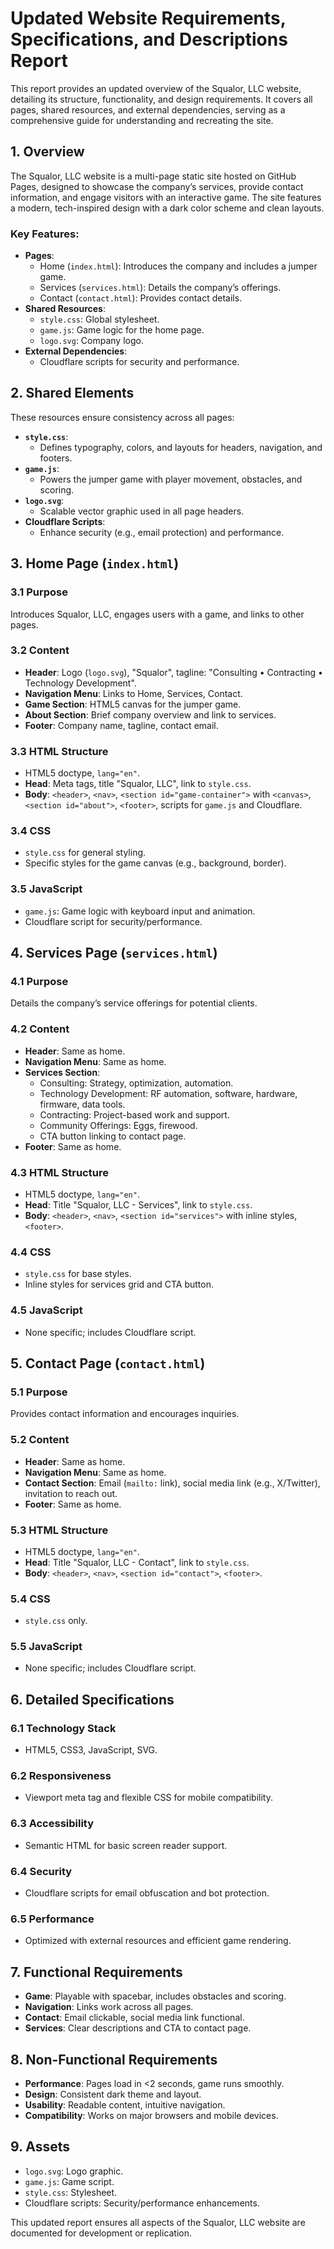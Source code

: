 # Updated Website Requirements, Specifications, and Descriptions Report

This report provides an updated overview of the Squalor, LLC website, detailing its structure, functionality, and design requirements. It covers all pages, shared resources, and external dependencies, serving as a comprehensive guide for understanding and recreating the site.

## 1. Overview
The Squalor, LLC website is a multi-page static site hosted on GitHub Pages, designed to showcase the company’s services, provide contact information, and engage visitors with an interactive game. The site features a modern, tech-inspired design with a dark color scheme and clean layouts.

### Key Features:
- **Pages**: 
  - Home (`index.html`): Introduces the company and includes a jumper game.
  - Services (`services.html`): Details the company’s offerings.
  - Contact (`contact.html`): Provides contact details.
- **Shared Resources**: 
  - `style.css`: Global stylesheet.
  - `game.js`: Game logic for the home page.
  - `logo.svg`: Company logo.
- **External Dependencies**: 
  - Cloudflare scripts for security and performance.

## 2. Shared Elements
These resources ensure consistency across all pages:

- **`style.css`**: 
  - Defines typography, colors, and layouts for headers, navigation, and footers.
- **`game.js`**: 
  - Powers the jumper game with player movement, obstacles, and scoring.
- **`logo.svg`**: 
  - Scalable vector graphic used in all page headers.
- **Cloudflare Scripts**: 
  - Enhance security (e.g., email protection) and performance.

## 3. Home Page (`index.html`)

### 3.1 Purpose
Introduces Squalor, LLC, engages users with a game, and links to other pages.

### 3.2 Content
- **Header**: Logo (`logo.svg`), "Squalor", tagline: "Consulting • Contracting • Technology Development".
- **Navigation Menu**: Links to Home, Services, Contact.
- **Game Section**: HTML5 canvas for the jumper game.
- **About Section**: Brief company overview and link to services.
- **Footer**: Company name, tagline, contact email.

### 3.3 HTML Structure
- HTML5 doctype, `lang="en"`.
- **Head**: Meta tags, title "Squalor, LLC", link to `style.css`.
- **Body**: `<header>`, `<nav>`, `<section id="game-container">` with `<canvas>`, `<section id="about">`, `<footer>`, scripts for `game.js` and Cloudflare.

### 3.4 CSS
- `style.css` for general styling.
- Specific styles for the game canvas (e.g., background, border).

### 3.5 JavaScript
- `game.js`: Game logic with keyboard input and animation.
- Cloudflare script for security/performance.

## 4. Services Page (`services.html`)

### 4.1 Purpose
Details the company’s service offerings for potential clients.

### 4.2 Content
- **Header**: Same as home.
- **Navigation Menu**: Same as home.
- **Services Section**: 
  - Consulting: Strategy, optimization, automation.
  - Technology Development: RF automation, software, hardware, firmware, data tools.
  - Contracting: Project-based work and support.
  - Community Offerings: Eggs, firewood.
  - CTA button linking to contact page.
- **Footer**: Same as home.

### 4.3 HTML Structure
- HTML5 doctype, `lang="en"`.
- **Head**: Title "Squalor, LLC - Services", link to `style.css`.
- **Body**: `<header>`, `<nav>`, `<section id="services">` with inline styles, `<footer>`.

### 4.4 CSS
- `style.css` for base styles.
- Inline styles for services grid and CTA button.

### 4.5 JavaScript
- None specific; includes Cloudflare script.

## 5. Contact Page (`contact.html`)

### 5.1 Purpose
Provides contact information and encourages inquiries.

### 5.2 Content
- **Header**: Same as home.
- **Navigation Menu**: Same as home.
- **Contact Section**: Email (`mailto:` link), social media link (e.g., X/Twitter), invitation to reach out.
- **Footer**: Same as home.

### 5.3 HTML Structure
- HTML5 doctype, `lang="en"`.
- **Head**: Title "Squalor, LLC - Contact", link to `style.css`.
- **Body**: `<header>`, `<nav>`, `<section id="contact">`, `<footer>`.

### 5.4 CSS
- `style.css` only.

### 5.5 JavaScript
- None specific; includes Cloudflare script.

## 6. Detailed Specifications

### 6.1 Technology Stack
- HTML5, CSS3, JavaScript, SVG.

### 6.2 Responsiveness
- Viewport meta tag and flexible CSS for mobile compatibility.

### 6.3 Accessibility
- Semantic HTML for basic screen reader support.

### 6.4 Security
- Cloudflare scripts for email obfuscation and bot protection.

### 6.5 Performance
- Optimized with external resources and efficient game rendering.

## 7. Functional Requirements
- **Game**: Playable with spacebar, includes obstacles and scoring.
- **Navigation**: Links work across all pages.
- **Contact**: Email clickable, social media link functional.
- **Services**: Clear descriptions and CTA to contact page.

## 8. Non-Functional Requirements
- **Performance**: Pages load in <2 seconds, game runs smoothly.
- **Design**: Consistent dark theme and layout.
- **Usability**: Readable content, intuitive navigation.
- **Compatibility**: Works on major browsers and mobile devices.

## 9. Assets
- `logo.svg`: Logo graphic.
- `game.js`: Game script.
- `style.css`: Stylesheet.
- Cloudflare scripts: Security/performance enhancements.

This updated report ensures all aspects of the Squalor, LLC website are documented for development or replication.